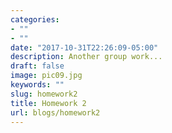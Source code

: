 ```yaml
---
categories:
- ""
- ""
date: "2017-10-31T22:26:09-05:00"
description: Another group work...
draft: false
image: pic09.jpg
keywords: ""
slug: homework2
title: Homework 2
url: blogs/homework2
---
```

